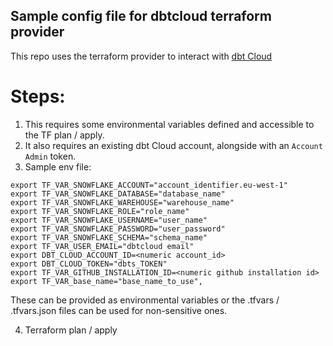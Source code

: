 ## Sample config file for dbtcloud terraform provider
This repo uses the terraform provider to interact with [dbt Cloud](https://github.com/dbt-labs/terraform-provider-dbtcloud/tree/main)

# Steps:
1. This requires some environmental variables defined and accessible to the TF plan / apply.
2. It also requires an existing dbt Cloud account, alongside with an `Account Admin` token.
3. Sample env file:
```
export TF_VAR_SNOWFLAKE_ACCOUNT="account_identifier.eu-west-1"
export TF_VAR_SNOWFLAKE_DATABASE="database_name"
export TF_VAR_SNOWFLAKE_WAREHOUSE="warehouse_name"
export TF_VAR_SNOWFLAKE_ROLE="role_name"
export TF_VAR_SNOWFLAKE_USERNAME="user_name"
export TF_VAR_SNOWFLAKE_PASSWORD="user_password"
export TF_VAR_SNOWFLAKE_SCHEMA="schema_name"
export TF_VAR_USER_EMAIL="dbtcloud email"
export DBT_CLOUD_ACCOUNT_ID=<numeric account_id>
export DBT_CLOUD_TOKEN="dbts_TOKEN"
export TF_VAR_GITHUB_INSTALLATION_ID=<numeric github installation id>
export TF_VAR_base_name="base_name_to_use",
```
These can be provided as environmental variables or the .tfvars / .tfvars.json files can be used for non-sensitive ones.

4. Terraform plan / apply